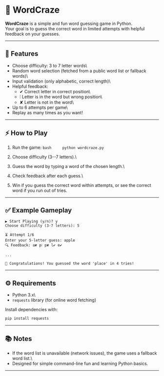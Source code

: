 # 🎯 WordCraze

**WordCraze** is a simple and fun word guessing game in Python.\
Your goal is to guess the correct word in limited attempts with helpful
feedback on your guesses.

------------------------------------------------------------------------

## 🚀 Features

-   Choose difficulty: 3 to 7 letter words\
-   Random word selection (fetched from a public word list or fallback
    words)\
-   Input validation (only alphabetic, correct length)\
-   Helpful feedback:
    -   ✔ Correct letter in correct position\
    -   ❕ Letter is in the word but wrong position\
    -   ✘ Letter is not in the word\
-   Up to 6 attempts per game\
-   Replay as many times as you want!

------------------------------------------------------------------------

## ⚡ How to Play

1.  Run the game: `bash     python wordcraze.py`

2.  Choose difficulty (3--7 letters).\

3.  Guess the word by typing a word of the chosen length.\

4.  Check feedback after each guess.\

5.  Win if you guess the correct word within attempts, or see the
    correct word if you run out of tries.

------------------------------------------------------------------------

## ✅ Example Gameplay

``` plaintext
▶️ Start Playing (y/n)? y  
Choose difficulty (3-7 letters): 5  

⏳ Attempt 1/6  
Enter your 5-letter guess: apple  
🔍 Feedback: a✘ p❕ p✘ l✔ e✔  

...  

🎉 Congratulations! You guessed the word 'place' in 4 tries!  
```

------------------------------------------------------------------------

## ⚙️ Requirements

-   Python 3.x\
-   `requests` library (for online word fetching)

Install dependencies with:

``` bash
pip install requests
```

------------------------------------------------------------------------

## 📚 Notes

-   If the word list is unavailable (network issues), the game uses a
    fallback word list.\
-   Designed for simple command-line fun and learning Python basics.

------------------------------------------------------------------------